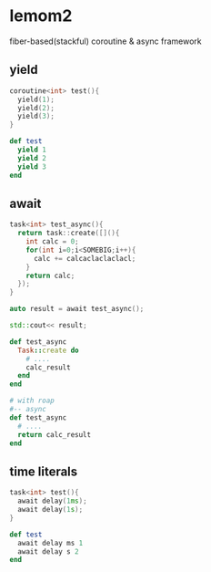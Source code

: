 # lemom2

fiber-based(stackful) coroutine & async framework

yield
----
```cpp
coroutine<int> test(){
  yield(1);
  yield(2);
  yield(3);
}
```
```rb
def test
  yield 1
  yield 2
  yield 3
end
```

await
----
```cpp
task<int> test_async(){
  return task::create([](){
    int calc = 0;
    for(int i=0;i<SOMEBIG;i++){
      calc += calcaclaclaclacl;
    }
    return calc;
  });
}

auto result = await test_async();

std::cout<< result;
```
```rb
def test_async
  Task::create do
    # ....
    calc_result
  end
end
```
```rb
# with roap
#-- async
def test_async
  # ....
  return calc_result
end
```

time literals
----
```cpp
task<int> test(){
  await delay(1ms);
  await delay(1s);
}
```
```rb
def test
  await delay ms 1
  await delay s 2
end
```
